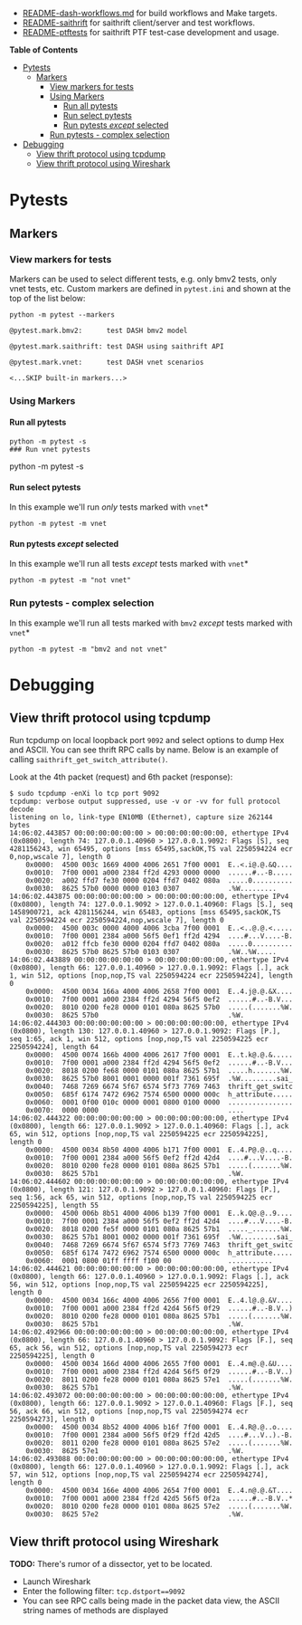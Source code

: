 
* [README-dash-workflows.md](README-dash-workflows.md) for build workflows and Make targets.
* [README-saithrift](README-saithrift.md) for saithrift client/server and test workflows.
* [README-ptftests](README-ptftests.md) for saithrift PTF test-case development and usage.

**Table of Contents**
- [Pytests](#pytests)
	- [Markers](#markers)
		- [View markers for tests](#view-markers-for-tests)
		- [Using Markers](#using-markers)
			- [Run all pytests](#run-all-pytests)
			- [Run select pytests](#run-select-pytests)
			- [Run pytests *except* selected](#run-pytests-except-selected)
		- [Run pytests - complex selection](#run-pytests---complex-selection)
- [Debugging](#debugging)
	- [View thrift protocol using tcpdump](#view-thrift-protocol-using-tcpdump)
	- [View thrift protocol using Wireshark](#view-thrift-protocol-using-wireshark)
# Pytests
## Markers
### View markers for tests
Markers can be used to select different tests, e.g. only bmv2 tests, only vnet tests, etc.
Custom markers are defined in `pytest.ini` and shown at the top of the list below:

```
python -m pytest --markers

@pytest.mark.bmv2:      test DASH bmv2 model

@pytest.mark.saithrift: test DASH using saithrift API

@pytest.mark.vnet:      test DASH vnet scenarios

<...SKIP built-in markers...>
```
### Using Markers
#### Run all pytests
```
python -m pytest -s
### Run vnet pytests
```
python -m pytest -s

#### Run select pytests
In this example we'll run *only* tests marked with `vnet`*
```
python -m pytest -m vnet
```
#### Run pytests *except* selected
In this example we'll run all tests *except* tests marked with `vnet`*
```
python -m pytest -m "not vnet"
```

### Run pytests - complex selection
In this example we'll run all tests marked with `bmv2`  *except* tests marked with `vnet`*
```
python -m pytest -m "bmv2 and not vnet"
```
# Debugging
## View thrift protocol using tcpdump
Run tcpdump on local loopback port `9092` and select options to dump Hex and ASCII. You can see thrift RPC calls by name. Below is an example of calling `saithrift_get_switch_attribute()`.

Look at the 4th packet (request) and 6th packet (response):

```
$ sudo tcpdump -enXi lo tcp port 9092
tcpdump: verbose output suppressed, use -v or -vv for full protocol decode
listening on lo, link-type EN10MB (Ethernet), capture size 262144 bytes
14:06:02.443857 00:00:00:00:00:00 > 00:00:00:00:00:00, ethertype IPv4 (0x0800), length 74: 127.0.0.1.40960 > 127.0.0.1.9092: Flags [S], seq 4281156243, win 65495, options [mss 65495,sackOK,TS val 2250594224 ecr 0,nop,wscale 7], length 0
	0x0000:  4500 003c 1669 4000 4006 2651 7f00 0001  E..<.i@.@.&Q....
	0x0010:  7f00 0001 a000 2384 ff2d 4293 0000 0000  ......#..-B.....
	0x0020:  a002 ffd7 fe30 0000 0204 ffd7 0402 080a  .....0..........
	0x0030:  8625 57b0 0000 0000 0103 0307            .%W.........
14:06:02.443875 00:00:00:00:00:00 > 00:00:00:00:00:00, ethertype IPv4 (0x0800), length 74: 127.0.0.1.9092 > 127.0.0.1.40960: Flags [S.], seq 1458900721, ack 4281156244, win 65483, options [mss 65495,sackOK,TS val 2250594224 ecr 2250594224,nop,wscale 7], length 0
	0x0000:  4500 003c 0000 4000 4006 3cba 7f00 0001  E..<..@.@.<.....
	0x0010:  7f00 0001 2384 a000 56f5 0ef1 ff2d 4294  ....#...V....-B.
	0x0020:  a012 ffcb fe30 0000 0204 ffd7 0402 080a  .....0..........
	0x0030:  8625 57b0 8625 57b0 0103 0307            .%W..%W.....
14:06:02.443889 00:00:00:00:00:00 > 00:00:00:00:00:00, ethertype IPv4 (0x0800), length 66: 127.0.0.1.40960 > 127.0.0.1.9092: Flags [.], ack 1, win 512, options [nop,nop,TS val 2250594224 ecr 2250594224], length 0
	0x0000:  4500 0034 166a 4000 4006 2658 7f00 0001  E..4.j@.@.&X....
	0x0010:  7f00 0001 a000 2384 ff2d 4294 56f5 0ef2  ......#..-B.V...
	0x0020:  8010 0200 fe28 0000 0101 080a 8625 57b0  .....(.......%W.
	0x0030:  8625 57b0                                .%W.
14:06:02.444303 00:00:00:00:00:00 > 00:00:00:00:00:00, ethertype IPv4 (0x0800), length 130: 127.0.0.1.40960 > 127.0.0.1.9092: Flags [P.], seq 1:65, ack 1, win 512, options [nop,nop,TS val 2250594225 ecr 2250594224], length 64
	0x0000:  4500 0074 166b 4000 4006 2617 7f00 0001  E..t.k@.@.&.....
	0x0010:  7f00 0001 a000 2384 ff2d 4294 56f5 0ef2  ......#..-B.V...
	0x0020:  8018 0200 fe68 0000 0101 080a 8625 57b1  .....h.......%W.
	0x0030:  8625 57b0 8001 0001 0000 001f 7361 695f  .%W.........sai_
	0x0040:  7468 7269 6674 5f67 6574 5f73 7769 7463  thrift_get_switc
	0x0050:  685f 6174 7472 6962 7574 6500 0000 000c  h_attribute.....
	0x0060:  0001 0f00 010c 0000 0001 0800 0100 0000  ................
	0x0070:  0000 0000                                ....
14:06:02.444322 00:00:00:00:00:00 > 00:00:00:00:00:00, ethertype IPv4 (0x0800), length 66: 127.0.0.1.9092 > 127.0.0.1.40960: Flags [.], ack 65, win 512, options [nop,nop,TS val 2250594225 ecr 2250594225], length 0
	0x0000:  4500 0034 8b50 4000 4006 b171 7f00 0001  E..4.P@.@..q....
	0x0010:  7f00 0001 2384 a000 56f5 0ef2 ff2d 42d4  ....#...V....-B.
	0x0020:  8010 0200 fe28 0000 0101 080a 8625 57b1  .....(.......%W.
	0x0030:  8625 57b1                                .%W.
14:06:02.444602 00:00:00:00:00:00 > 00:00:00:00:00:00, ethertype IPv4 (0x0800), length 121: 127.0.0.1.9092 > 127.0.0.1.40960: Flags [P.], seq 1:56, ack 65, win 512, options [nop,nop,TS val 2250594225 ecr 2250594225], length 55
	0x0000:  4500 006b 8b51 4000 4006 b139 7f00 0001  E..k.Q@.@..9....
	0x0010:  7f00 0001 2384 a000 56f5 0ef2 ff2d 42d4  ....#...V....-B.
	0x0020:  8018 0200 fe5f 0000 0101 080a 8625 57b1  ....._.......%W.
	0x0030:  8625 57b1 8001 0002 0000 001f 7361 695f  .%W.........sai_
	0x0040:  7468 7269 6674 5f67 6574 5f73 7769 7463  thrift_get_switc
	0x0050:  685f 6174 7472 6962 7574 6500 0000 000c  h_attribute.....
	0x0060:  0001 0800 01ff ffff f100 00              ...........
14:06:02.444621 00:00:00:00:00:00 > 00:00:00:00:00:00, ethertype IPv4 (0x0800), length 66: 127.0.0.1.40960 > 127.0.0.1.9092: Flags [.], ack 56, win 512, options [nop,nop,TS val 2250594225 ecr 2250594225], length 0
	0x0000:  4500 0034 166c 4000 4006 2656 7f00 0001  E..4.l@.@.&V....
	0x0010:  7f00 0001 a000 2384 ff2d 42d4 56f5 0f29  ......#..-B.V..)
	0x0020:  8010 0200 fe28 0000 0101 080a 8625 57b1  .....(.......%W.
	0x0030:  8625 57b1                                .%W.
14:06:02.492966 00:00:00:00:00:00 > 00:00:00:00:00:00, ethertype IPv4 (0x0800), length 66: 127.0.0.1.40960 > 127.0.0.1.9092: Flags [F.], seq 65, ack 56, win 512, options [nop,nop,TS val 2250594273 ecr 2250594225], length 0
	0x0000:  4500 0034 166d 4000 4006 2655 7f00 0001  E..4.m@.@.&U....
	0x0010:  7f00 0001 a000 2384 ff2d 42d4 56f5 0f29  ......#..-B.V..)
	0x0020:  8011 0200 fe28 0000 0101 080a 8625 57e1  .....(.......%W.
	0x0030:  8625 57b1                                .%W.
14:06:02.493072 00:00:00:00:00:00 > 00:00:00:00:00:00, ethertype IPv4 (0x0800), length 66: 127.0.0.1.9092 > 127.0.0.1.40960: Flags [F.], seq 56, ack 66, win 512, options [nop,nop,TS val 2250594274 ecr 2250594273], length 0
	0x0000:  4500 0034 8b52 4000 4006 b16f 7f00 0001  E..4.R@.@..o....
	0x0010:  7f00 0001 2384 a000 56f5 0f29 ff2d 42d5  ....#...V..).-B.
	0x0020:  8011 0200 fe28 0000 0101 080a 8625 57e2  .....(.......%W.
	0x0030:  8625 57e1                                .%W.
14:06:02.493088 00:00:00:00:00:00 > 00:00:00:00:00:00, ethertype IPv4 (0x0800), length 66: 127.0.0.1.40960 > 127.0.0.1.9092: Flags [.], ack 57, win 512, options [nop,nop,TS val 2250594274 ecr 2250594274], length 0
	0x0000:  4500 0034 166e 4000 4006 2654 7f00 0001  E..4.n@.@.&T....
	0x0010:  7f00 0001 a000 2384 ff2d 42d5 56f5 0f2a  ......#..-B.V..*
	0x0020:  8010 0200 fe28 0000 0101 080a 8625 57e2  .....(.......%W.
	0x0030:  8625 57e2                                .%W.

```
## View thrift protocol using Wireshark
**TODO:** There's rumor of a dissector, yet to be located.

* Launch Wireshark
* Enter the following filter: `tcp.dstport==9092`
* You can see RPC calls being made in the packet data view, the ASCII string names of methods are displayed

